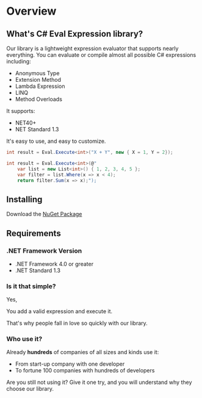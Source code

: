 # Overview

## What's C# Eval Expression library?

Our library is a lightweight expression evaluator that supports nearly everything. You can evaluate or compile almost all possible C# expressions including:

- Anonymous Type
- Extension Method
- Lambda Expression
- LINQ
- Method Overloads

It supports:

- NET40+
- NET Standard 1.3

It's easy to use, and easy to customize.

```csharp
int result = Eval.Execute<int>("X + Y", new { X = 1, Y = 2});

int result = Eval.Execute<int>(@"
    var list = new List<int>() { 1, 2, 3, 4, 5 };
    var filter = list.Where(x => x < 4);
    return filter.Sum(x => x);");
```

## Installing
Download the <a href="/download">NuGet Package</a>

## Requirements

### .NET Framework Version

- .NET Framework 4.0 or greater
- .NET Standard 1.3

### Is it that simple?

Yes,

You add a valid expression and execute it.

That's why people fall in love so quickly with our library.

### Who use it?

Already **hundreds** of companies of all sizes and kinds use it:

- From start-up company with one developer
- To fortune 100 companies with hundreds of developers

Are you still not using it? Give it one try, and you will understand why they choose our library.
